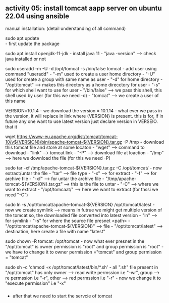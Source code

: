 activity 05: install tomcat aapp server on ubuntu 22.04 using ansible
----------------------------------------------------------------------

manual installation: (detail understanding of all command)

sudo apt update   
    - first update the package

sudo apt install openjdk-11-jdk
    - install java 11
    - "java -version" --> check java installed or not

sudo useradd -m -U -d /opt/tomcat -s /bin/false tomcat
    - add user using command "useradd"
    - "-m" used to create a user home directory
    - "-U" used for create a group with same name as user
    - "-d" for home directory <pass directory>
    - "/opt/tomcat" --> makes this directory as a home direcctory for user
    - "-s" for which shell want to use for user <pass shell>
    - "/bin/false" --> we pass this shell, this shell used by user (for this we need -d)
    - "tomcat" --> we create a user of this name

VERSION=10.1.4
    - we download the version = 10.1.14
    - what ever we pass in the version, it will replace in link where {VERSION} is present. this is for, if in future any one want to use latest version just declare version in VERSEIO. that it

wget https://www-eu.apache.org/dist/tomcat/tomcat-10/v${VERSION}/bin/apache-tomcat-${VERSION}.tar.gz -P /tmp
    - download this tomcat file and store at some locaton
    - "wget" --> command to download
    - "link" --> tomcat link
    - "-P" --> download file at loaction <pass directory>
    - "/tmp" --> here we download the file (for this we need -P)

sudo tar -xf /tmp/apache-tomcat-${VERSION}.tar.gz -C /opt/tomcat/
    - now extract/untar the file
    - "tar" --> file type
    - "-x" --> for extract
    - "-f" --> for archive file
            - "-xf" --> for untar the archive file
    - "/tmp/apache-tomcat-${VERSION}.tar.gz" --> this is the file to untar
    - "-C" --> where we want to extract <pass directory>
    - "/opt/tomcaat/" --> here we want to extract (for thssi we need "-C")

sudo ln -s /opt/tomcat/apache-tomcat-${VERSION} /opt/tomcat/latest
    - now we create symlink --> means in futrue we might get multiple version of the tomcat so, the downloaded file converted into latest version
    - "ln" --> for symlink
    - "-s" for where the source file presnet <path>
    - "/opt/tomcat/apache-tomcat-${VERSION}" --> file
    - "/opt/tomcat/latest" --> destination, here create a file with name "latest"

sudo chown -R tomcat: /opt/tomcat
    - now what ever presnet in the "/opt/tomcat" is owner permission is "root" and group permission is "root"
    - we have to change it to owner permission ="tomcat" and group permission = "tomcat"

sudo sh -c 'chmod +x /opt/tomcat/latest/bin/*.sh'
    - all ".sh" file present in "/opt/tomcat" has only owner --> read write permssion i.e "-wr", group --> re permssion i.e "-r", other --> red permssion i.e "-r"
    - now we change it to "execute permission" i.e "-x"

#####
- after that we need to start the servcie of tomcat
#####
